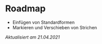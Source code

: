 # Roadmap
- Einfügen von Standardformen
- Markieren und Verschieben von Strichen

*Aktualisiert am 21.04.2021*
